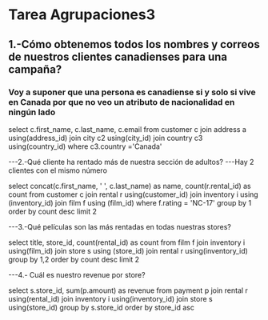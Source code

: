 # Tarea Agrupaciones3

## 1.-Cómo obtenemos todos los nombres y correos de nuestros clientes canadienses para una campaña?
### Voy a suponer que una persona es canadiense si y solo si vive en Canada por que no veo un atributo de nacionalidad en ningún lado


select c.first_name, c.last_name, c.email
from customer c 
join address a using(address_id)
join city c2 using(city_id)
join country c3 using(country_id)
where c3.country ='Canada'



---2.-Qué cliente ha rentado más de nuestra sección de adultos?
---Hay 2 clientes con el mismo número

select concat(c.first_name, ' ', c.last_name) as name, count(r.rental_id) as count
from customer c 
join rental r using(customer_id)
join inventory i using (inventory_id)
join film f using (film_id)
where f.rating = 'NC-17'
group by 1
order by count desc
limit 2


---3.-Qué películas son las más rentadas en todas nuestras stores?


select title, store_id, count(rental_id) as count
from film f
join inventory i using(film_id)
join store s using (store_id)
join rental r using(inventory_id)
group by 1,2
order by count desc
limit 2

---4.- Cuál es nuestro revenue por store?

select s.store_id, sum(p.amount) as revenue
from payment p 
join rental r using(rental_id)
join inventory i using(inventory_id)
join store s using(store_id)
group by s.store_id 
order by store_id asc
